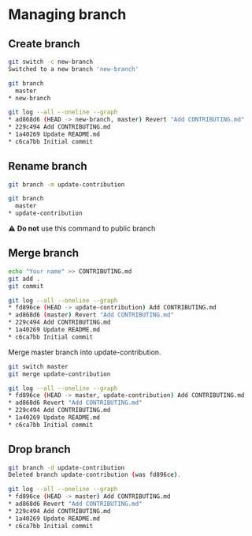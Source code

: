 # Managing branch

## Create branch

```bash
git switch -c new-branch
Switched to a new branch 'new-branch'
```

```bash
git branch
  master    
* new-branch

git log --all --oneline --graph
* ad868d6 (HEAD -> new-branch, master) Revert "Add CONTRIBUTING.md"
* 229c494 Add CONTRIBUTING.md                                      
* 1a40269 Update README.md                                         
* c6ca7bb Initial commit                                           
```

## Rename branch

```bash
git branch -m update-contribution
```

```bash
git branch
  master             
* update-contribution
```

:warning: **Do not** use this command to public branch

## Merge branch

```bash
echo "Your name" >> CONTRIBUTING.md
git add .
git commit
```

```bash
git log --all --oneline --graph
* fd896ce (HEAD -> update-contribution) Add CONTRIBUTING.md
* ad868d6 (master) Revert "Add CONTRIBUTING.md"            
* 229c494 Add CONTRIBUTING.md                              
* 1a40269 Update README.md                                 
* c6ca7bb Initial commit                                   
```

Merge master branch into update-contribution.

```bash
git switch master
git merge update-contribution
```

```bash
git log --all --oneline --graph
* fd896ce (HEAD -> master, update-contribution) Add CONTRIBUTING.md
* ad868d6 Revert "Add CONTRIBUTING.md"                             
* 229c494 Add CONTRIBUTING.md                                      
* 1a40269 Update README.md                                         
* c6ca7bb Initial commit                                           
```

## Drop branch

```bash
git branch -d update-contribution
Deleted branch update-contribution (was fd896ce).
```

```bash
git log --all --oneline --graph
* fd896ce (HEAD -> master) Add CONTRIBUTING.md
* ad868d6 Revert "Add CONTRIBUTING.md"        
* 229c494 Add CONTRIBUTING.md                 
* 1a40269 Update README.md                    
* c6ca7bb Initial commit                      
```
